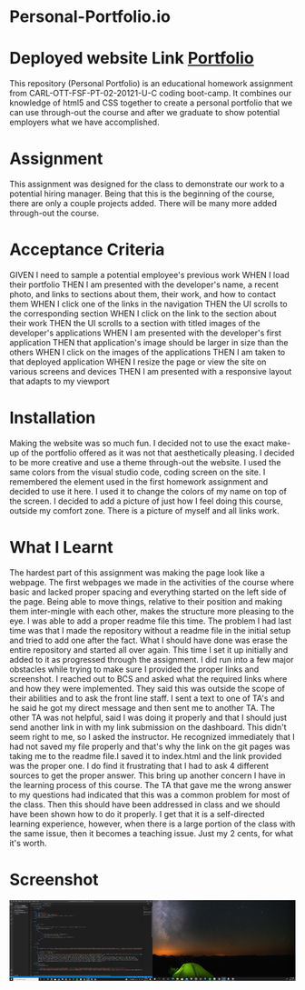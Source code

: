 # Personal-Portfolio.io


# Deployed website Link <a href="https://nathanwichmann.github.io/Personal-Portfolio.io/"> Portfolio</a>
This repository (Personal Portfolio) is an educational homework assignment from CARL-OTT-FSF-PT-02-20121-U-C coding boot-camp. It combines our knowledge of 
html5 and CSS together to create a personal portfolio that we can use through-out the course and after we graduate to show potential employers what we have 
accomplished. 

# Assignment
This assignment was designed for the class to demonstrate our work to a potential hiring manager. Being that this is the beginning of the course, there are only a couple 
projects added. There will be many more added through-out the course.

# Acceptance Criteria 
<copied from the homework assignment directly>
GIVEN I need to sample a potential employee's previous work
WHEN I load their portfolio
THEN I am presented with the developer's name, a recent photo, and links to sections about them, their work, and how to contact them
WHEN I click one of the links in the navigation
THEN the UI scrolls to the corresponding section
WHEN I click on the link to the section about their work
THEN the UI scrolls to a section with titled images of the developer's applications
WHEN I am presented with the developer's first application
THEN that application's image should be larger in size than the others
WHEN I click on the images of the applications
THEN I am taken to that deployed application
WHEN I resize the page or view the site on various screens and devices
THEN I am presented with a responsive layout that adapts to my viewport

# Installation 
Making the website was so much fun. I decided not to use the exact make-up of the portfolio offered as it was not that aesthetically pleasing.
I decided to be more creative and use a theme through-out the website. I used the same colors from the visual studio code, coding screen on the site. 
I remembered the <span> element used in the first homework assignment and decided to use it here. I used it to change the colors of my name on 
top of the screen. I decided to add a picture of just how I feel doing this course, outside my comfort zone. There is a picture of myself and all links work. 



# What I Learnt 
The hardest part of this assignment was making the page look like a webpage. The first webpages we made in the activities of the course where 
basic and lacked proper spacing and everything started on the left side of the page. Being able to move things, relative to their position and making them
inter-mingle with each other, makes the structure more pleasing to the eye. 
I was able to add a proper readme file this time. The problem I had last time was that I made the repository without a readme file in the initial setup and 
tried to add one after the fact. What I should have done was erase the entire repository and started all over again. This time I set it up initially and 
added to it as progressed through the assignment. 
I did run into a few major obstacles while trying to make sure I provided the proper links and screenshot. I reached out to BCS and asked what the required links where and how they were implemented. They said this was outside the scope of their abilities and to ask the front line staff. I sent a text to one of TA's and he said he got my direct message and then sent me to another TA. The other TA was not helpful, said I was doing it properly and that I should just send another link in with my link submission on the dashboard. This didn't seem right to me, so I asked the instructor. He recognized immediately that I had not saved my file properly and that's why the link on the git pages was taking me to the readme file.I saved it to index.html and the link provided was the proper one. 
I do find it frustrating that I had to ask 4 different sources to get the proper answer. This bring up another concern I have in the learning process of this course. The TA that gave me the wrong answer to my questions had indicated that this was a common problem for most of the class. Then this should have been addressed in class and we should have been shown how to do it properly. I get that it is a self-directed learning experience, however, when there is a large portion of the class with the same issue, then it becomes a teaching issue. Just my 2 cents, for what it's worth. 

# Screenshot
![screenshot](./screenshot.png)








